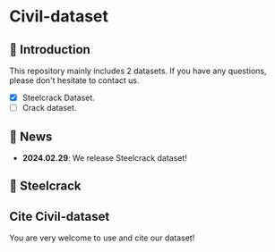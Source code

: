 # Civil-dataset

## 📖 Introduction
This repository mainly includes 2 datasets. If you have any questions, please don't hesitate to contact us.
- [x] Steelcrack Dataset.
- [ ] Crack dataset.

## 📢 News
- **2024.02.29**: We release Steelcrack dataset!

## 🌟 Steelcrack


##  Cite Civil-dataset
You are very welcome to use and cite our dataset!
